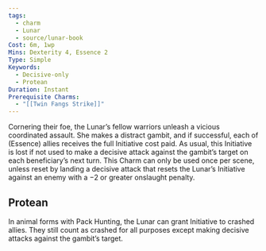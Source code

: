 ```yaml
---
tags:
  - charm
  - Lunar
  - source/lunar-book
Cost: 6m, 1wp
Mins: Dexterity 4, Essence 2
Type: Simple
Keywords:
  - Decisive-only
  - Protean
Duration: Instant
Prerequisite Charms:
  - "[[Twin Fangs Strike]]"
---
```

Cornering their foe, the Lunar’s fellow warriors unleash a vicious coordinated assault. She makes a distract gambit, and if successful, each of (Essence) allies receives the full Initiative cost paid. As usual, this Initiative is lost if not used to make a decisive attack against the gambit’s target on each beneficiary’s next turn. This Charm can only be used once per scene, unless reset by landing a decisive attack that resets the Lunar’s Initiative against an enemy with a −2 or greater onslaught penalty. 
## Protean 

In animal forms with Pack Hunting, the Lunar can grant Initiative to crashed allies. They still count as crashed for all purposes except making decisive attacks against the gambit’s target.